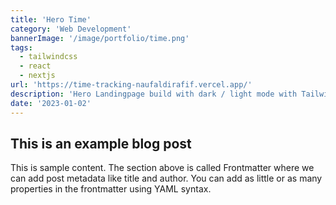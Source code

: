 ```yaml
---
title: 'Hero Time'
category: 'Web Development'
bannerImage: '/image/portfolio/time.png'
tags:
  - tailwindcss
  - react
  - nextjs
url: 'https://time-tracking-naufaldirafif.vercel.app/'
description: 'Hero Landingpage build with dark / light mode with TailwindCSS and NextJS'
date: '2023-01-02'
---
```


## This is an example blog post

This is sample content. The section above is called Frontmatter where we can add post metadata like title and author. You can add as little or as many properties in the frontmatter using YAML syntax.
